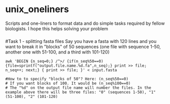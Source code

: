 # unix_oneliners
Scripts and one-liners to format data and do simple tasks required by fellow biologists. I hope this helps solving your problem

###
#Task 1 - splitting fasta files
Say you have a fasta with 120 lines and you want to break it in "blocks" of 50 sequences (one file with sequence 1-50, another one with 51-100, and a third with 101-120)
```
awk 'BEGIN {n_seq=0;} /^>/ {if(n_seq%50==0){file=sprintf("output.file.name.%d.fa",n_seq);} print >> file; n_seq++; next;} { print >> file; }' < input.fasta

#How to to specify "blocks of 50"? Here: (n_seq%50==0)
# If you want blocks of 100. It would be (n_seq%100==0)
# The "%d" on the output file name will number the files. In the example above there will be three files: "0" (sequences 1-50), "1" (51-100), "2" (101-120)
```
